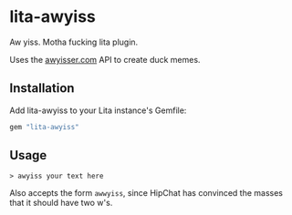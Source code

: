 # lita-awyiss

Aw yiss. Motha fucking lita plugin.

Uses the [awyisser.com](http://awyisser.com) API to create duck memes.

## Installation

Add lita-awyiss to your Lita instance's Gemfile:

``` ruby
gem "lita-awyiss"
```

## Usage

```
> awyiss your text here
```

Also accepts the form `awwyiss`, since HipChat has convinced the masses that it should have two w's.
